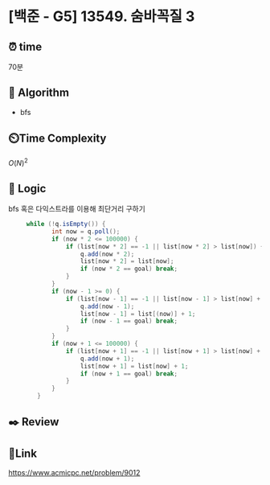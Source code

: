 # [백준 - G5] 13549. 숨바꼭질 3

## ⏰ **time**

70분

## :pushpin: **Algorithm**

- bfs

## ⏲️**Time Complexity**

$O(N)^2$

## :round_pushpin: **Logic**

bfs 혹은 다익스트라를 이용해 최단거리 구하기

```java
	 while (!q.isEmpty()) {
            int now = q.poll();
            if (now * 2 <= 100000) {
                if (list[now * 2] == -1 || list[now * 2] > list[now]) {
                    q.add(now * 2);
                    list[now * 2] = list[now];
                    if (now * 2 == goal) break;
                }
            }
            if (now - 1 >= 0) {
                if (list[now - 1] == -1 || list[now - 1] > list[now] + 1) {
                    q.add(now - 1);
                    list[now - 1] = list[(now)] + 1;
                    if (now - 1 == goal) break;
                }
            }
            if (now + 1 <= 100000) {
                if (list[now + 1] == -1 || list[now + 1] > list[now] + 1) {
                    q.add(now + 1);
                    list[now + 1] = list[now] + 1;
                    if (now + 1 == goal) break;
                }
            }
        }
```

## :black_nib: **Review**



## 📡**Link**

https://www.acmicpc.net/problem/9012
